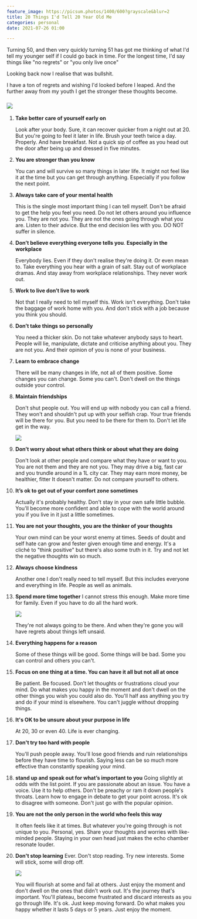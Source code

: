 ```yaml
---
feature_image: https://picsum.photos/1400/600?grayscale&blur=2
title: 20 Things I'd Tell 20 Year Old Me
categories: personal
date: 2021-07-26 01:00

---
```

Turning 50, and then very quickly turning 51 has got me thinking of what I'd tell my younger self if I could go back in time. For the longest time, I'd say things like "no regrets" or "you only live once"

Looking back now I realise that was bullshit.

I have a ton of regrets and wishing I'd looked before I leaped. And the further away from my youth I get the stronger these thoughts become.

### ![](https://res.cloudinary.com/paddysplace/image/upload/v1627250358/canva_assets/20_Things_I_d_Tell_20_Year_Old_Me_agchzz.png)

 1. **Take better care of yourself early on**

    Look after your body. Sure, it can recover quicker from a night out at 20. But you're going to feel it later in life. Brush your teeth twice a day. Properly. And have breakfast. Not a quick sip of coffee as you head out the door after being up and dressed in five minutes.
 2. **You are stronger than you know**

    You can and will survive so many things in later life. It might not feel like it at the time but you can get through anything. Especially if you follow the next point.
 3. **Always take care of your mental health**

    This is the single most important thing I can tell myself. Don't be afraid to get the help you feel you need. Do not let others around you influence you. They are not you. They are not the ones going through what you are. Listen to their advice. But the end decision lies with you. DO NOT suffer in silence.
 4. **Don’t believe everything everyone tells you**. **Especially in the workplace**

    Everybody lies.  Even if they don't realise they're doing it. Or even mean to. Take everything you hear with a grain of salt. Stay out of workplace dramas. And stay away from workplace relationships. They never work out.
 5. **Work to live don’t live to work**

    Not that I really need to tell myself this. Work isn't everything. Don't take the baggage of work home with you. And don't stick with a job because you think you should.
 6. **Don’t take things so personally**

    You need a thicker skin. Do not take whatever anybody says to heart. People will lie, manipulate, dictate and criticise anything about you. They are not you. And their opinion of you is none of your business.
 7. **Learn to embrace change**

    There will be many changes in life, not all of them positive. Some changes you can change. Some you can't. Don't dwell on the things outside your control.
 8. **Maintain friendships**

    Don't shut people out. You will end up with nobody you can call a friend. They won't and shouldn't put up with your selfish crap. Your true friends will be there for you. But you need to be there for them to.  Don't let life get in the way.

    ![](https://res.cloudinary.com/paddysplace/image/upload/v1627250397/blog/undraw/undraw_Social_media_re_w12q_dbdqwh.png)
 9. **Don’t worry about what others think or about what they are doing**

    Don't look at other people and compare what they have or want to you. You are not them and they are not you. They may drive a big, fast car and you trundle around in a 1L city car. They may earn more money, be healthier, fitter It doesn't matter. Do not compare yourself to others.
10. **It’s ok to get out of your comfort zone sometimes**

    Actually it's probably healthy. Don't stay in your own safe little bubble. You'll become more confident and able to cope with the world around you if you live in it just a little sometimes.
11. **You are not your thoughts, you are the thinker of your thoughts**

    Your own mind can be your worst enemy at times. Seeds of doubt and self hate can grow and fester given enough time and energy. It's a cliché to "think positive" but there's also some truth in it. Try and not let the negative thoughts win so much.
12. **Always choose kindness**

    Another one I don't really need to tell myself. But this includes everyone and everything in life. People as well as animals.
13. **Spend more time together** I cannot stress this enough. Make more time for family. Even if you have to do all the hard work.

    ![](https://res.cloudinary.com/paddysplace/image/upload/v1627250397/blog/undraw/undraw_fatherhood_7i19_hysxfi.png)

    They're not always going to be there. And when they're gone you will have regrets about things left unsaid.
14. **Everything happens for a reason**

    Some of these things will be good. Some things will be bad. Some you can control and others you can't.
15. **Focus on one thing at a time. You can have it all but not all at once**

    Be patient. Be focused. Don't let thoughts or frustrations cloud your mind. Do what makes you happy in the moment and don't dwell on the other things you wish you could also do. You'll half ass anything you try and do if your mind is elsewhere. You can't juggle without dropping things.
16. **It's OK to be unsure about your purpose in life**

    At 20, 30 or even 40. Life is ever changing.
17. **Don't try too hard with people**

    You'll push people away. You'll lose good friends and ruin relationships before they have time to flourish. Saying less can be so much more effective than constantly speaking your mind.
18. **stand up and speak out for what’s important to you** Going slightly at odds with the list point. If you are passionate about an issue. You have a voice. Use it to help others. Don't be preachy or ram it down people's throats. Learn how to engage in debate to get your point across. It's ok to disagree with someone. Don't just go with the popular opinion.
19. **You are not the only person in the world who feels this way**

    It often feels like it at times. But whatever you're going through is not unique to you. Personal, yes. Share your thoughts and worries with like-minded people. Staying in your own head just makes the echo chamber resonate louder.
20. **Don't stop learning** Ever. Don't stop reading. Try new interests. Some will stick, some will drop off.

    ![](https://res.cloudinary.com/paddysplace/image/upload/v1627250397/blog/undraw/undraw_exams_g4ow_jd1g7g.png)

    You will flourish at some and fail at others. Just enjoy the moment and don't dwell on the ones that didn't work out. It's the journey that's important. You'll plateau, become frustrated and discard interests as you go through life. It's ok. Just keep moving forward. Do what makes you happy whether it lasts 5 days or 5 years. Just enjoy the moment.